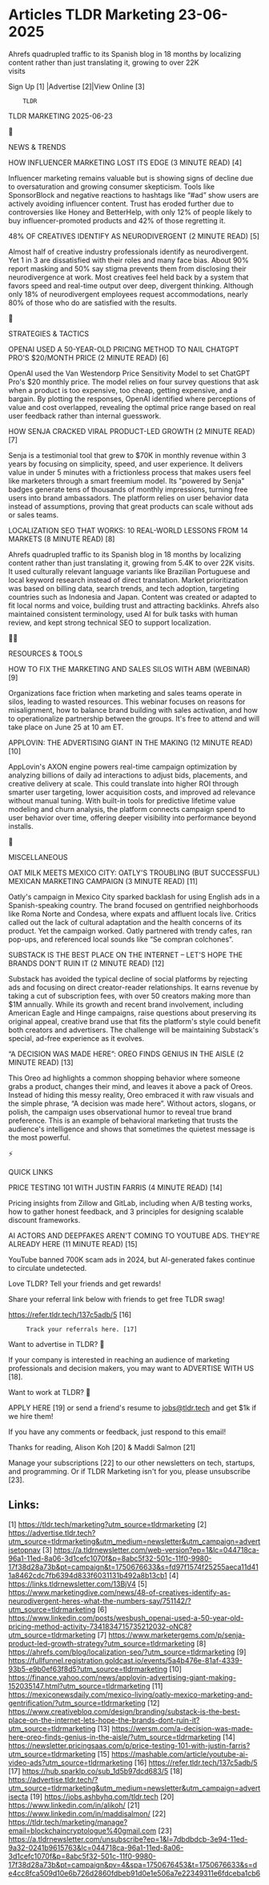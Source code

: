 # Articles TLDR Marketing 23-06-2025

Ahrefs quadrupled traffic to its Spanish blog in 18 months by
localizing content rather than just translating it, growing to over
22K
visits ‌ ‌ ‌ ‌ ‌ ‌ ‌ ‌ ‌ ‌ ‌ ‌ ‌ ‌ ‌ ‌ ‌ ‌ ‌ ‌ ‌ ‌ ‌ ‌ ‌ ‌  ‌ ‌ ‌ ‌ ‌ ‌ ‌ ‌ ‌ ‌ ‌ ‌ ‌ ‌ ‌ ‌ ‌ ‌ ‌ ‌ ‌ ‌ ‌ ‌ ‌ ‌ 


 Sign Up [1] |Advertise [2]|View Online [3] 

		TLDR 

TLDR MARKETING 2025-06-23

📱 

NEWS & TRENDS

 HOW INFLUENCER MARKETING LOST ITS EDGE (3 MINUTE READ) [4] 

 Influencer marketing remains valuable but is showing signs of decline
due to oversaturation and growing consumer skepticism. Tools like
SponsorBlock and negative reactions to hashtags like “#ad” show
users are actively avoiding influencer content. Trust has eroded
further due to controversies like Honey and BetterHelp, with only 12%
of people likely to buy influencer-promoted products and 42% of those
regretting it. 

 48% OF CREATIVES IDENTIFY AS NEURODIVERGENT (2 MINUTE READ) [5] 

 Almost half of creative industry professionals identify as
neurodivergent. Yet 1 in 3 are dissatisfied with their roles and many
face bias. About 90% report masking and 50% say stigma prevents them
from disclosing their neurodivergence at work. Most creatives feel
held back by a system that favors speed and real-time output over
deep, divergent thinking. Although only 18% of neurodivergent
employees request accommodations, nearly 80% of those who do are
satisfied with the results. 

🚀 

STRATEGIES & TACTICS

 OPENAI USED A 50-YEAR-OLD PRICING METHOD TO NAIL CHATGPT PRO'S
$20/MONTH PRICE (2 MINUTE READ) [6] 

 OpenAI used the Van Westendorp Price Sensitivity Model to set ChatGPT
Pro's $20 monthly price. The model relies on four survey questions
that ask when a product is too expensive, too cheap, getting
expensive, and a bargain. By plotting the responses, OpenAI identified
where perceptions of value and cost overlapped, revealing the optimal
price range based on real user feedback rather than internal
guesswork. 

 HOW SENJA CRACKED VIRAL PRODUCT-LED GROWTH (2 MINUTE READ) [7] 

 Senja is a testimonial tool that grew to $70K in monthly revenue
within 3 years by focusing on simplicity, speed, and user experience.
It delivers value in under 5 minutes with a frictionless process that
makes users feel like marketers through a smart freemium model. Its
"powered by Senja" badges generate tens of thousands of monthly
impressions, turning free users into brand ambassadors. The platform
relies on user behavior data instead of assumptions, proving that
great products can scale without ads or sales teams. 

 LOCALIZATION SEO THAT WORKS: 10 REAL-WORLD LESSONS FROM 14 MARKETS (8
MINUTE READ) [8] 

 Ahrefs quadrupled traffic to its Spanish blog in 18 months by
localizing content rather than just translating it, growing from 5.4K
to over 22K visits. It used culturally relevant language variants like
Brazilian Portuguese and local keyword research instead of direct
translation. Market prioritization was based on billing data, search
trends, and tech adoption, targeting countries such as Indonesia and
Japan. Content was created or adapted to fit local norms and voice,
building trust and attracting backlinks. Ahrefs also maintained
consistent terminology, used AI for bulk tasks with human review, and
kept strong technical SEO to support localization. 

🧑‍💻 

RESOURCES & TOOLS

 HOW TO FIX THE MARKETING AND SALES SILOS WITH ABM (WEBINAR) [9] 

 Organizations face friction when marketing and sales teams operate in
silos, leading to wasted resources. This webinar focuses on reasons
for misalignment, how to balance brand building with sales activation,
and how to operationalize partnership between the groups. It's free to
attend and will take place on June 25 at 10 am ET. 

 APPLOVIN: THE ADVERTISING GIANT IN THE MAKING (12 MINUTE READ) [10] 

 AppLovin's AXON engine powers real-time campaign optimization by
analyzing billions of daily ad interactions to adjust bids,
placements, and creative delivery at scale. This could translate into
higher ROI through smarter user targeting, lower acquisition costs,
and improved ad relevance without manual tuning. With built-in tools
for predictive lifetime value modeling and churn analysis, the
platform connects campaign spend to user behavior over time, offering
deeper visibility into performance beyond installs. 

🎁 

MISCELLANEOUS

 OAT MILK MEETS MEXICO CITY: OATLY'S TROUBLING (BUT SUCCESSFUL)
MEXICAN MARKETING CAMPAIGN (3 MINUTE READ) [11] 

 Oatly's campaign in Mexico City sparked backlash for using English
ads in a Spanish-speaking country. The brand focused on gentrified
neighborhoods like Roma Norte and Condesa, where expats and affluent
locals live. Critics called out the lack of cultural adaptation and
the health concerns of its product. Yet the campaign worked. Oatly
partnered with trendy cafes, ran pop-ups, and referenced local sounds
like “Se compran colchones”. 

 SUBSTACK IS THE BEST PLACE ON THE INTERNET – LET'S HOPE THE BRANDS
DON'T RUIN IT (2 MINUTE READ) [12] 

 Substack has avoided the typical decline of social platforms by
rejecting ads and focusing on direct creator-reader relationships. It
earns revenue by taking a cut of subscription fees, with over 50
creators making more than $1M annually. While its growth and recent
brand involvement, including American Eagle and Hinge campaigns, raise
questions about preserving its original appeal, creative brand use
that fits the platform's style could benefit both creators and
advertisers. The challenge will be maintaining Substack's special,
ad-free experience as it evolves. 

 “A DECISION WAS MADE HERE”: OREO FINDS GENIUS IN THE AISLE (2
MINUTE READ) [13] 

 This Oreo ad highlights a common shopping behavior where someone
grabs a product, changes their mind, and leaves it above a pack of
Oreos. Instead of hiding this messy reality, Oreo embraced it with raw
visuals and the simple phrase, “A decision was made here”. Without
actors, slogans, or polish, the campaign uses observational humor to
reveal true brand preference. This is an example of behavioral
marketing that trusts the audience's intelligence and shows that
sometimes the quietest message is the most powerful. 

⚡ 

QUICK LINKS

 PRICE TESTING 101 WITH JUSTIN FARRIS (4 MINUTE READ) [14] 

 Pricing insights from Zillow and GitLab, including when A/B testing
works, how to gather honest feedback, and 3 principles for designing
scalable discount frameworks. 

 AI ACTORS AND DEEPFAKES AREN'T COMING TO YOUTUBE ADS. THEY'RE ALREADY
HERE (11 MINUTE READ) [15] 

 YouTube banned 700K scam ads in 2024, but AI-generated fakes continue
to circulate undetected. 

Love TLDR? Tell your friends and get rewards!

 Share your referral link below with friends to get free TLDR swag! 

 https://refer.tldr.tech/137c5adb/5 [16] 

		 Track your referrals here. [17] 

Want to advertise in TLDR? 📰

 If your company is interested in reaching an audience of marketing
professionals and decision makers, you may want to ADVERTISE WITH US
[18]. 

Want to work at TLDR? 💼

 APPLY HERE [19] or send a friend's resume to jobs@tldr.tech and get
$1k if we hire them! 

 If you have any comments or feedback, just respond to this email! 

Thanks for reading, 
Alison Koh [20] & Maddi Salmon [21] 

 Manage your subscriptions [22] to our other newsletters on tech,
startups, and programming. Or if TLDR Marketing isn't for you, please
unsubscribe [23]. 

 

Links:
------
[1] https://tldr.tech/marketing?utm_source=tldrmarketing
[2] https://advertise.tldr.tech?utm_source=tldrmarketing&utm_medium=newsletter&utm_campaign=advertisetopnav
[3] https://a.tldrnewsletter.com/web-version?ep=1&lc=044718ca-96a1-11ed-8a06-3d1cefc1070f&p=8abc5f32-501c-11f0-9980-17f38d28a73b&pt=campaign&t=1750676633&s=fd97f1574f25255aeca11d411a8462cdc7fb6394d833f6031131b492a8b13cb1
[4] https://links.tldrnewsletter.com/13BjV4
[5] https://www.marketingdive.com/news/48-of-creatives-identify-as-neurodivergent-heres-what-the-numbers-say/751142/?utm_source=tldrmarketing
[6] https://www.linkedin.com/posts/wesbush_openai-used-a-50-year-old-pricing-method-activity-7341834715735212032-oNC8?utm_source=tldrmarketing
[7] https://www.marketergems.com/p/senja-product-led-growth-strategy?utm_source=tldrmarketing
[8] https://ahrefs.com/blog/localization-seo/?utm_source=tldrmarketing
[9] https://fullfunnel.registration.goldcast.io/events/5a4b476e-81af-4339-93b5-e9b0ef63f8d5?utm_source=tldrmarketing
[10] https://finance.yahoo.com/news/applovin-advertising-giant-making-152035147.html?utm_source=tldrmarketing
[11] https://mexiconewsdaily.com/mexico-living/oatly-mexico-marketing-and-gentrification/?utm_source=tldrmarketing
[12] https://www.creativebloq.com/design/branding/substack-is-the-best-place-on-the-internet-lets-hope-the-brands-dont-ruin-it?utm_source=tldrmarketing
[13] https://wersm.com/a-decision-was-made-here-oreo-finds-genius-in-the-aisle/?utm_source=tldrmarketing
[14] https://newsletter.pricingsaas.com/p/price-testing-101-with-justin-farris?utm_source=tldrmarketing
[15] https://mashable.com/article/youtube-ai-video-ads?utm_source=tldrmarketing
[16] https://refer.tldr.tech/137c5adb/5
[17] https://hub.sparklp.co/sub_1d5b97dcd683/5
[18] https://advertise.tldr.tech/?utm_source=tldrmarketing&utm_medium=newsletter&utm_campaign=advertisecta
[19] https://jobs.ashbyhq.com/tldr.tech
[20] https://www.linkedin.com/in/alikoh/
[21] https://www.linkedin.com/in/maddisalmon/
[22] https://tldr.tech/marketing/manage?email=blockchaincryptologue%40gmail.com
[23] https://a.tldrnewsletter.com/unsubscribe?ep=1&l=7dbdbdcb-3e94-11ed-9a32-0241b9615763&lc=044718ca-96a1-11ed-8a06-3d1cefc1070f&p=8abc5f32-501c-11f0-9980-17f38d28a73b&pt=campaign&pv=4&spa=1750676453&t=1750676633&s=de4cc8fca509d10e6b726d2860fdbeb91d0e1e506a7e22349311e6fdceba1cb6